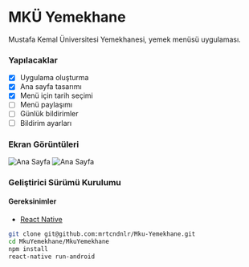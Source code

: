 # MKÜ Yemekhane
Mustafa Kemal Üniversitesi Yemekhanesi, yemek menüsü uygulaması.

### Yapılacaklar
- [x] Uygulama oluşturma
- [x] Ana sayfa tasarımı
- [x] Menü için tarih seçimi
- [ ] Menü paylaşımı
- [ ] Günlük bildirimler
- [ ] Bildirim ayarları

### Ekran Görüntüleri
![Ana Sayfa](https://raw.githubusercontent.com/mrtcndnlr/mku-yemekhane/master/screenshots/home.png "Ana Sayfa")
![Ana Sayfa](https://raw.githubusercontent.com/mrtcndnlr/mku-yemekhane/master/screenshots/calendar.png "Takvim")

### Geliştirici Sürümü Kurulumu
#### Gereksinimler
- [React Native](https://facebook.github.io/react-native/ "React Native") 

```bash
git clone git@github.com:mrtcndnlr/Mku-Yemekhane.git
cd MkuYemekhane/MkuYemekhane
npm install
react-native run-android
```